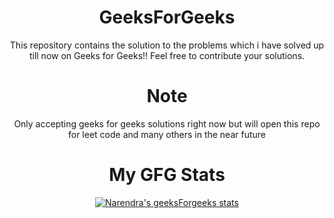 <div align="center">

# GeeksForGeeks
This repository contains the solution to the problems which i have solved up till now on Geeks for Geeks!! Feel free to contribute your solutions.
# Note
Only accepting geeks for geeks solutions right now but will open this repo for leet code and many others in the near future

# My GFG Stats

[![Narendra's geeksForgeeks stats](https://geeks-for-geeks-stats-api-napiyo.vercel.app/?userName=harshkhandelwal22)](https://github.com/napiyo/geeksForGeeksStatsAPI)

</div>
